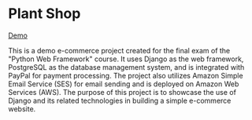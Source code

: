 # Plant Shop

[Demo](https://plant-shop.sasho1320.net)

This is a demo e-commerce project created for the final exam of the "Python Web Framework" course. It uses Django as the web framework, PostgreSQL as the database management system, and is integrated with PayPal for payment processing. The project also utilizes Amazon Simple Email Service (SES) for email sending and is deployed on Amazon Web Services (AWS). The purpose of this project is to showcase the use of Django and its related technologies in building a simple e-commerce website.

